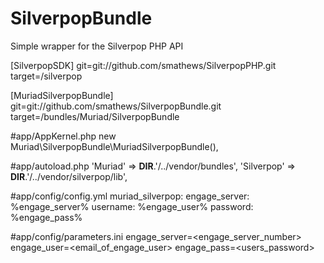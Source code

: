 SilverpopBundle
===============

Simple wrapper for the Silverpop PHP API

[SilverpopSDK]
    git=git://github.com/smathews/SilverpopPHP.git
    target=/silverpop

[MuriadSilverpopBundle]
    git=git://github.com/smathews/SilverpopBundle.git
    target=/bundles/Muriad/SilverpopBundle

 #app/AppKernel.php
 new Muriad\SilverpopBundle\MuriadSilverpopBundle(),

 #app/autoload.php
    'Muriad'           => __DIR__.'/../vendor/bundles',
    'Silverpop'        => __DIR__.'/../vendor/silverpop/lib',

 #app/config/config.yml
    muriad_silverpop:
      engage_server: %engage_server% 
      username: %engage_user%
      password: %engage_pass%
 
 #app/config/parameters.ini
    engage_server=<engage_server_number>
    engage_user=<email_of_engage_user>
    engage_pass=<users_password>
